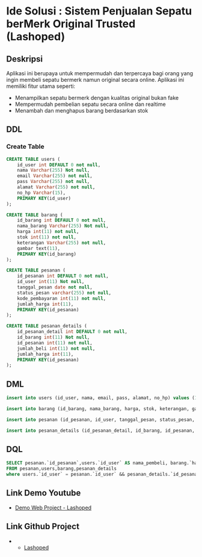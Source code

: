 # Ide Solusi : Sistem Penjualan Sepatu berMerk Original Trusted (Lashoped)

## Deskripsi

Aplikasi ini berupaya untuk mempermudah dan terpercaya bagi orang yang ingin membeli sepatu bermerk namun original secara online. Aplikasi ini memiliki fitur utama seperti:
- Menampilkan sepatu bermerk dengan kualitas original bukan fake
- Mempermudah pembelian sepatu secara online dan realtime
- Menambah dan menghapus barang berdasarkan stok

## DDL
### Create Table
```sql
CREATE TABLE users (
  	id_user int DEFAULT 0 not null,
	nama Varchar(255) Not null,
  	email Varchar(255) not null,
  	pass Varchar(255) not null,
  	alamat Varchar(255) not null,
  	no_hp Varchar(15),
  	PRIMARY KEY(id_user)
);
```
```sql
CREATE TABLE barang (
  	id_barang int DEFAULT 0 not null,
	nama_barang Varchar(255) Not null,
  	harga int(11) not null,
  	stok int(11) not null,
  	keterangan Varchar(255) not null,
  	gambar text(11),
  	PRIMARY KEY(id_barang)
);
```
```sql
CREATE TABLE pesanan (
  	id_pesanan int DEFAULT 0 not null,
	id_user int(11) Not null,
  	tanggal_pesan date not null,
  	status_pesan varchar(255) not null,
  	kode_pembayaran int(11) not null,
  	jumlah_harga int(11),
  	PRIMARY KEY(id_pesanan)
);
```
```sql
CREATE TABLE pesanan_details (
  	id_pesanan_detail int DEFAULT 0 not null,
	id_barang int(11) Not null,
  	id_pesanan int(11) not null,
  	jumlah_beli int(11) not null,
  	jumlah_harga int(11),
  	PRIMARY KEY(id_pesanan)
);
```

## DML
```sql
insert into users (id_user, nama, email, pass, alamat, no_hp) values (1, 'Raihan Nur Sidiq', 'raihansidiq19@gmail.com', '123456', 'Komp. Abdi Negara II', '+82 123 456 781');
```
```sql
insert into barang (id_barang, nama_barang, harga, stok, keterangan, gambar) values (1, 'Nike Air Jordan 1 High Chameleon', '5000000', '12', 'Sepatu Original', '/Users/rans/Downloads/jordan.jpeg');
```
```sql
insert into pesanan (id_pesanan, id_user, tanggal_pesan, status_pesan, kode_pembayaran, jumlah_harga) values (1, '1', '2021-05-19', 'belum dibayar', '656', '5000002');
```
```sql
insert into pesanan_details (id_pesanan_detail, id_barang, id_pesanan, jumlah_beli, jumlah_harga) values (1, '1', '1', '1', '5000002');
```

## DQL
```sql
SELECT pesanan.`id_pesanan`,users.`id_user` AS nama_pembeli, barang.`harga`,pesanan_details.`jumlah_harga`
FROM pesanan,users,barang,pesanan_details
where users.`id_user` = pesanan.`id_user` && pesanan_details.`id_pesanan_detail` = pesanan.`id_pesanan`
```

## Link Demo Youtube
- [Demo Web Project - Lashoped](https://youtu.be/Yr0URUCtrNs)

## Link Github Project
- - [Lashoped](https://github.com/Rhnnrsdq/lashoped)
